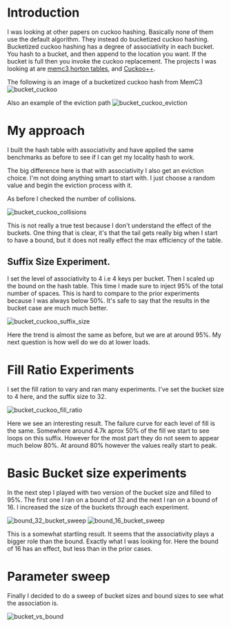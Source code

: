 # Introduction

I was looking at other papers on cuckoo hashing. Basically none of them use the
default algorithm. They instead do bucketized cuckoo hashing. Bucketized cuckoo
hashing has a degree of associativity in each bucket. You hash to a bucket, and
then append to the location you want. If the bucket is full then you invoke the
cuckoo replacement. The projects I was looking at are
[memc3](https://www.usenix.org/conference/nsdi13/technical-sessions/presentation/fan),[horton
tables](https://www.usenix.org/conference/atc16/technical-sessions/presentation/breslow),
and [Cuckoo++](https://arxiv.org/abs/1712.09624).

The following is an image of a bucketized cuckoo hash from MemC3 
![bucket_cuckoo](bucket_cuckoo_example.png)

Also an example of the eviction path
![bucket_cuckoo_eviction](buckt_cuckoo_example.png)

# My approach

I built the hash table with associativity and have applied the same benchmarks as before to see if I can get my locality hash to work.

The big difference here is that with associativity I also get an eviction choice. I'm not doing anything smart to start with. I just choose a random value and begin the eviction process with it.

As before I checked the number of collisions.

![bucket_cuckoo_collisions](buckt_cuckoo_collisions.png)

This is not really a true test because I don't understand the effect of the
buckets. One thing that is clear, it's that the tail gets really big when I
start to have a bound, but it does not really effect the max efficiency of the
table.

## Suffix Size Experiment.

I set the level of associativity to 4 i.e 4 keys per bucket. Then I scaled up
the bound on the hash table. This time I made sure to inject 95% of the total
number of spaces. This is hard to compare to the prior experiments because I was
always below 50%. It's safe to say that the results in the bucket case are much
much better.

![bucket_cuckoo_suffix_size](buckt_cuckoo_suffix_size.png)

Here the trend is almost the same as before, but we are at around 95%. My next
question is how well do we do at lower loads.

# Fill Ratio Experiments

I set the fill ration to vary and ran many experiments. I've set the bucket size to 4 here, and the suffix size to 32.

![bucket_cuckoo_fill_ratio](buckt_cuckoo_fill_ratio.png)

Here we see an interesting result. The failure curve for each level of fill is the same. Somewhere around 4.7k aprox 50% of the fill we start to see loops on this suffix. However for the most part they do not seem to appear much below 80%. At around 80% however the values really start to peak.

# Basic Bucket size experiments

In the next step I played with two version of the bucket size and filled to 95%.
The first one I ran on a bound of 32 and the next I ran on a bound of 16. I increased the size of the buckets through each experiment.

![bound_32_bucket_sweep](buckt_cuckoo_bucket_size_bound_32.png)
![bound_16_bucket_sweep](buckt_cuckoo_bucket_size_bound_16.png)

This is a somewhat startling result. It seems that the associativity plays a
bigger role than the bound. Exactly what I was looking for. Here the bound of 16
has an effect, but less than in the prior cases.

# Parameter sweep

Finally I decided to do a sweep of bucket sizes and bound sizes to see what the association is.

![bucket_vs_bound](bucket_vs_bound.png)








